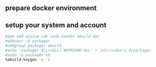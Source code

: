 ## prepare docker environment


## setup your system and account
```sh 
#apk add alpine-sdk sudo mandoc abuild-doc
#adduser -D packager
#addgroup packager abuild
#echo 'packager ALL=(ALL) NOPASSWD:ALL' > /etc/sudoers.d/packager
#sudo -u packager sh
%abuild-keygen -a -i
```

